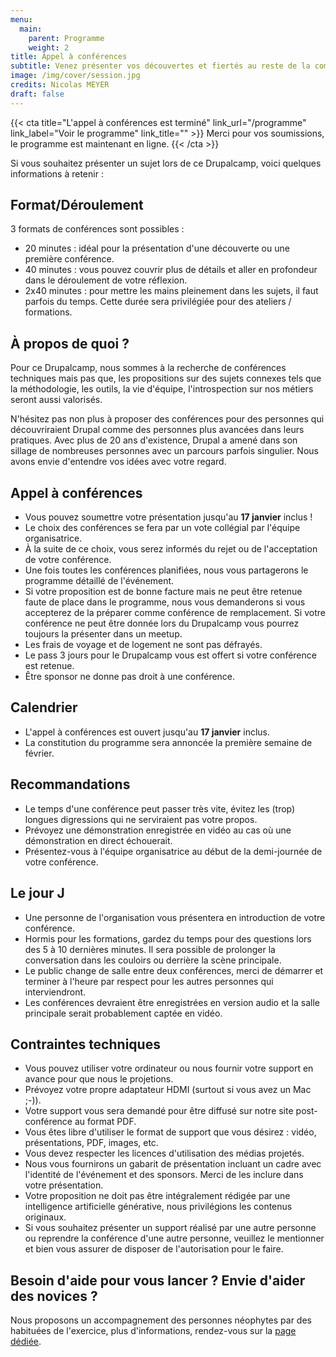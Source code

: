 ```yaml
---
menu:
  main:
    parent: Programme
    weight: 2
title: Appel à conférences
subtitle: Venez présenter vos découvertes et fiertés au reste de la communauté
image: /img/cover/session.jpg
credits: Nicolas MEYER
draft: false
---
```

{{< cta
title="L'appel à conférences est terminé"
link_url="/programme"
link_label="Voir le programme"
link_title="" >}}
Merci pour vos soumissions, le programme est maintenant en ligne.
{{< /cta >}}

Si vous souhaitez présenter un sujet lors de ce Drupalcamp, voici quelques informations à retenir :

## Format/Déroulement

3 formats de conférences sont possibles :

* 20 minutes : idéal pour la présentation d'une découverte ou une première conférence.
* 40 minutes : vous pouvez couvrir plus de détails et aller en profondeur dans le déroulement de votre réflexion.
* 2x40 minutes : pour mettre les mains pleinement dans les sujets, il faut parfois du temps. Cette durée sera privilégiée pour des ateliers / formations.

## À propos de quoi ?

Pour ce Drupalcamp, nous sommes à la recherche de conférences techniques mais pas que, les propositions sur des sujets connexes tels que la méthodologie, les outils, la vie d'équipe, l'introspection sur nos métiers seront aussi valorisés.

N'hésitez pas non plus à proposer des conférences pour des personnes qui découvriraient Drupal comme des personnes plus avancées dans leurs pratiques. Avec plus de 20 ans d'existence, Drupal a amené dans son sillage de nombreuses personnes avec un parcours parfois singulier. Nous avons envie d'entendre vos idées avec votre regard.

## Appel à conférences

* Vous pouvez soumettre votre présentation jusqu'au **17 janvier** inclus !
* Le choix des conférences se fera par un vote collégial par l'équipe organisatrice.
* À la suite de ce choix, vous serez informés du rejet ou de l'acceptation de votre conférence.
* Une fois toutes les conférences planifiées, nous vous partagerons le programme détaillé de l'événement.
* Si votre proposition est de bonne facture mais ne peut être retenue faute de place dans le programme, nous vous demanderons si vous accepterez de la préparer comme conférence de remplacement. Si votre conférence ne peut être donnée lors du Drupalcamp vous pourrez toujours la présenter dans un meetup.
* Les frais de voyage et de logement ne sont pas défrayés.
* Le pass 3 jours pour le Drupalcamp vous est offert si votre conférence est retenue.
* Être sponsor ne donne pas droit à une conférence.

## Calendrier

* L'appel à conférences est ouvert jusqu'au **17 janvier** inclus.
* La constitution du programme sera annoncée la première semaine de février.

## Recommandations

* Le temps d'une conférence peut passer très vite, évitez les (trop) longues digressions qui ne serviraient pas votre propos.
* Prévoyez une démonstration enregistrée en vidéo au cas où une démonstration en direct échouerait.
* Présentez-vous à l'équipe organisatrice au début de la demi-journée de votre conférence.

## Le jour J

* Une personne de l'organisation vous présentera en introduction de votre conférence.
* Hormis pour les formations, gardez du temps pour des questions lors des 5 à 10 dernières minutes. Il sera possible de prolonger la conversation dans les couloirs ou derrière la scène principale.
* Le public change de salle entre deux conférences, merci de démarrer et terminer à l'heure par respect pour les autres personnes qui interviendront.
* Les conférences devraient être enregistrées en version audio et la salle principale serait probablement captée en vidéo.

## Contraintes techniques

* Vous pouvez utiliser votre ordinateur ou nous fournir votre support en avance pour que nous le projetions.
* Prévoyez votre propre adaptateur HDMI (surtout si vous avez un Mac ;-)).
* Votre support vous sera demandé pour être diffusé sur notre site post-conférence au format PDF.
* Vous êtes libre d'utiliser le format de support que vous désirez : vidéo, présentations, PDF, images, etc.
* Vous devez respecter les licences d'utilisation des médias projetés.
* Nous vous fournirons un gabarit de présentation incluant un cadre avec l'identité de l'événement et des sponsors. Merci de les inclure dans votre présentation.
* Votre proposition ne doit pas être intégralement rédigée par une intelligence artificielle générative, nous privilégions les contenus originaux.
* Si vous souhaitez présenter un support réalisé par une autre personne ou reprendre la conférence d'une autre personne, veuillez le mentionner et bien vous assurer de disposer de l'autorisation pour le faire.

## Besoin d'aide pour vous lancer ? Envie d'aider des novices ?

Nous proposons un accompagnement des personnes néophytes par des habituées de l'exercice, plus d'informations, rendez-vous sur la [page dédiée](/programme/accompagnement).
